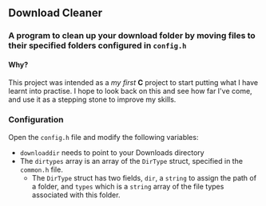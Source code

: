 ## Download Cleaner
### A program to clean up your download folder by moving files to their specified folders configured in `config.h`
#### Why?
This project was intended as a _my first_ **C** project to start putting what I have learnt into practise. I hope to look back on this and see how far I've come, and use it as a stepping stone to improve my skills.

### Configuration
Open the `config.h` file and modify the following variables:
* `downloaddir` needs to point to your Downloads directory
* The `dirtypes` array is an array of the `DirType` struct, specified in the `common.h` file.
    * The `DirType` struct has two fields, `dir`, a `string` to assign the path of a folder, and `types` which is a `string` array of the file types associated with this folder.



